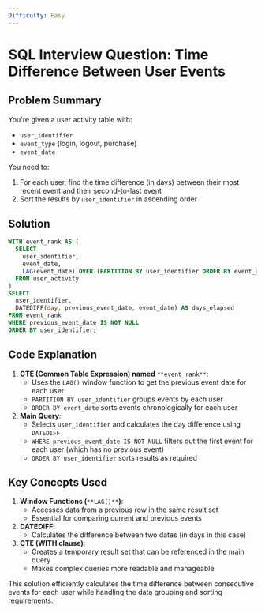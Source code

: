 ```yaml
---
Difficulty: Easy
---
```

# SQL Interview Question: Time Difference Between User Events

## Problem Summary

You're given a user activity table with:

- `user_identifier`
- `event_type` (login, logout, purchase)
- `event_date`

You need to:

1. For each user, find the time difference (in days) between their most recent event and their second-to-last event
2. Sort the results by `user_identifier` in ascending order

## Solution

```SQL
WITH event_rank AS (
  SELECT
    user_identifier,
    event_date,
    LAG(event_date) OVER (PARTITION BY user_identifier ORDER BY event_date) AS previous_event_date
  FROM user_activity
)
SELECT
  user_identifier,
  DATEDIFF(day, previous_event_date, event_date) AS days_elapsed
FROM event_rank
WHERE previous_event_date IS NOT NULL
ORDER BY user_identifier;
```

## Code Explanation

1. **CTE (Common Table Expression) named** `**event_rank**`:
    - Uses the `LAG()` window function to get the previous event date for each user
    - `PARTITION BY user_identifier` groups events by each user
    - `ORDER BY event_date` sorts events chronologically for each user
2. **Main Query**:
    - Selects `user_identifier` and calculates the day difference using `DATEDIFF`
    - `WHERE previous_event_date IS NOT NULL` filters out the first event for each user (which has no previous event)
    - `ORDER BY user_identifier` sorts results as required

## Key Concepts Used

1. **Window Functions (**`**LAG()**`**)**:
    - Accesses data from a previous row in the same result set
    - Essential for comparing current and previous events
2. **DATEDIFF**:
    - Calculates the difference between two dates (in days in this case)
3. **CTE (WITH clause)**:
    - Creates a temporary result set that can be referenced in the main query
    - Makes complex queries more readable and manageable

This solution efficiently calculates the time difference between consecutive events for each user while handling the data grouping and sorting requirements.